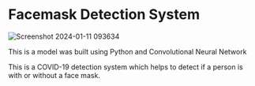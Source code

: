 # Facemask Detection System

![Screenshot 2024-01-11 093634](https://github.com/khaymanii/Facemask_Detection_System/assets/116851212/9875b7eb-fc24-4f7f-a179-85b111bf1fff)

This is a model was built using Python and Convolutional Neural Network


This is a COVID-19 detection system which helps to detect if a person is
with or without a face mask.

